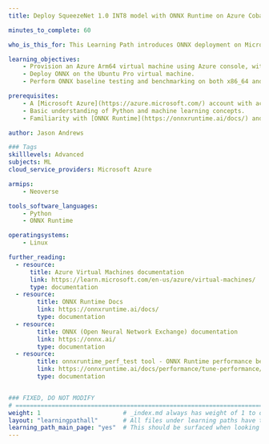 ```yaml
---
title: Deploy SqueezeNet 1.0 INT8 model with ONNX Runtime on Azure Cobalt 100

minutes_to_complete: 60   

who_is_this_for: This Learning Path introduces ONNX deployment on Microsoft Azure Cobalt 100 (Arm-based) virtual machines. It is designed for developers migrating ONNX-based applications from x86_64 to Arm with minimal or no changes.

learning_objectives:
    - Provision an Azure Arm64 virtual machine using Azure console, with Ubuntu Pro 24.04 LTS as the base image.
    - Deploy ONNX on the Ubuntu Pro virtual machine.
    - Perform ONNX baseline testing and benchmarking on both x86_64 and Arm64 virtual machines.

prerequisites:
    - A [Microsoft Azure](https://azure.microsoft.com/) account with access to Cobalt 100 based instances (Dpsv6).
    - Basic understanding of Python and machine learning concepts.
    - Familiarity with [ONNX Runtime](https://onnxruntime.ai/docs/) and Azure cloud services.

author: Jason Andrews

### Tags
skilllevels: Advanced
subjects: ML
cloud_service_providers: Microsoft Azure

armips:
    - Neoverse

tools_software_languages:
    - Python
    - ONNX Runtime

operatingsystems:
    - Linux

further_reading:
  - resource:
      title: Azure Virtual Machines documentation
      link: https://learn.microsoft.com/en-us/azure/virtual-machines/
      type: documentation
  - resource:
        title: ONNX Runtime Docs
        link: https://onnxruntime.ai/docs/
        type: documentation
  - resource:
        title: ONNX (Open Neural Network Exchange) documentation
        link: https://onnx.ai/
        type: documentation
  - resource:
        title: onnxruntime_perf_test tool - ONNX Runtime performance benchmarking
        link: https://onnxruntime.ai/docs/performance/tune-performance/profiling-tools.html#in-code-performance-profiling
        type: documentation


### FIXED, DO NOT MODIFY
# ================================================================================
weight: 1                       # _index.md always has weight of 1 to order correctly
layout: "learningpathall"       # All files under learning paths have this same wrapper
learning_path_main_page: "yes"  # This should be surfaced when looking for related content. Only set for _index.md of learning path content.
---
```

